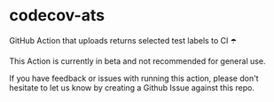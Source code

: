 # codecov-ats
GitHub Action that uploads returns selected test labels to CI ☂️

This Action is currently in beta and not recommended for general use. 

If you have feedback or issues with running this action, please don't hesitate to let us know by creating a Github Issue against this repo.


